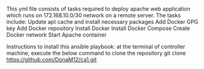 This yml file consists of tasks  required to deploy apache web application which runs on 172.168.10.0/30 network on a remote server.
The tasks include:
Update apt cache and install necessary packages
Add Docker GPG key
Add Docker repository
Install Docker
Install Docker Compose
Create Docker network
Start Apache container

Instructions to install this ansible playbook:
at the terminal of controller machine, execute the below command to clone the repository
git clone https://github.com/DonaM12/ca1.git
